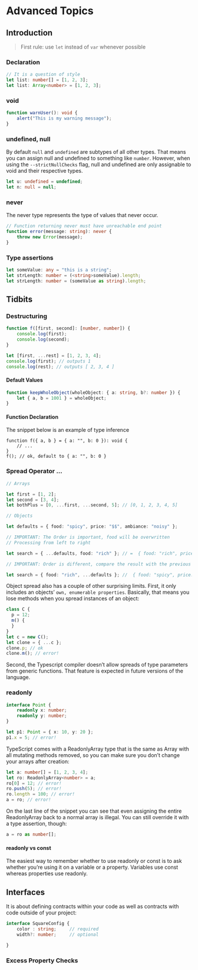 # Advanced Topics

## Introduction

> First rule: use `let` instead of `var` whenever possible

### Declaration
```typescript
// It is a question of style
let list: number[] = [1, 2, 3];
let list: Array<number> = [1, 2, 3];
```

### void
```typescript
function warnUser(): void {
    alert("This is my warning message");
}
```
### undefined, null

By default `null` and `undefined` are subtypes of all other types. That means you can assign null and undefined to something like `number`. However, when using the `--strictNullChecks` flag, null and undefined are only assignable to void and their respective types.

```typescript
let u: undefined = undefined;
let n: null = null;
```
### never
The never type represents the type of values that never occur.

```typescript
// Function returning never must have unreachable end point
function error(message: string): never {
    throw new Error(message);
}
```
### Type assertions

```typescript
let someValue: any = "this is a string";
let strLength: number = (<string>someValue).length;
let strLength: number = (someValue as string).length;
```

## Tidbits
### Destructuring

```typescript
function f([first, second]: [number, number]) {
    console.log(first);
    console.log(second);
}

let [first, ...rest] = [1, 2, 3, 4];
console.log(first); // outputs 1
console.log(rest); // outputs [ 2, 3, 4 ]
```

#### Default Values
```typescript
function keepWholeObject(wholeObject: { a: string, b?: number }) {
    let { a, b = 1001 } = wholeObject;
}
```

#### Function Declaration
The snippet below is an example of type inference
```
function f({ a, b } = { a: "", b: 0 }): void {
    // ...
}
f(); // ok, default to { a: "", b: 0 }
```

### Spread Operator ...

```typescript
// Arrays

let first = [1, 2];
let second = [3, 4];
let bothPlus = [0, ...first, ...second, 5]; // [0, 1, 2, 3, 4, 5]

// Objects

let defaults = { food: "spicy", price: "$$", ambiance: "noisy" };

// IMPORTANT: The Order is important, food will be overwritten 
// Processing from left to right

let search = { ...defaults, food: "rich" }; // =  { food: "rich", price: "$$", ambiance: "noisy" }

// IMPORTANT: Order is different, compare the result with the previous one

let search = { food: "rich", ...defaults }; //  { food: "spicy", price: "$$", ambiance: "noisy" }

```
Object spread also has a couple of other surprising limits. First, it only includes an objects’ `own, enumerable properties`. Basically, that means you lose methods when you spread instances of an object:

```typescript
class C {
  p = 12;
  m() {
  }
}
let c = new C();
let clone = { ...c };
clone.p; // ok
clone.m(); // error!
```

Second, the Typescript compiler doesn’t allow spreads of type parameters from generic functions. That feature is expected in future versions of the language.

### readonly

```typescript
interface Point {
    readonly x: number;
    readonly y: number;
}

let p1: Point = { x: 10, y: 20 };
p1.x = 5; // error!
```

TypeScript comes with a ReadonlyArray<T> type that is the same as Array<T> with all mutating methods removed, so you can make sure you don’t change your arrays after creation:

```typescript
let a: number[] = [1, 2, 3, 4];
let ro: ReadonlyArray<number> = a;
ro[0] = 12; // error!
ro.push(5); // error!
ro.length = 100; // error!
a = ro; // error!
```
On the last line of the snippet you can see that even assigning the entire ReadonlyArray back to a normal array is illegal. You can still override it with a type assertion, though:

```typescript
a = ro as number[];
```

#### readonly vs const

The easiest way to remember whether to use readonly or const is to ask whether you’re using it on a variable or a property. Variables use const whereas properties use readonly.

## Interfaces

It is about defining contracts within your code as well as contracts with code outside of your project:

```typescript
interface SquareConfig {
    color : string;     // required
    width?: number;     // optional
    
}
```
### Excess Property Checks

    
